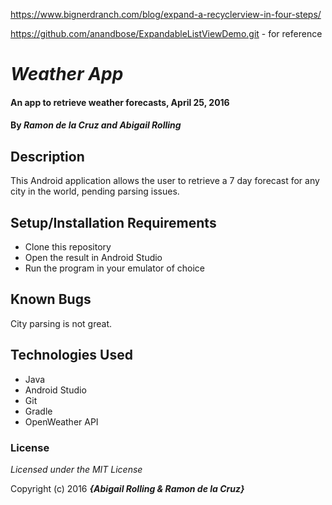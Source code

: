https://www.bignerdranch.com/blog/expand-a-recyclerview-in-four-steps/

https://github.com/anandbose/ExpandableListViewDemo.git - for reference


# _Weather App_

#### An app to retrieve weather forecasts, April 25, 2016

#### By _**Ramon de la Cruz and Abigail Rolling**_

## Description

This Android application allows the user to retrieve a 7 day forecast for any city in the world, pending parsing issues.

## Setup/Installation Requirements

* Clone this repository
* Open the result in Android Studio
* Run the program in your emulator of choice


## Known Bugs

City parsing is not great.

## Technologies Used

* Java
* Android Studio
* Git
* Gradle
* OpenWeather API

### License

*Licensed under the MIT License*

Copyright (c) 2016 **_{Abigail Rolling & Ramon de la Cruz}_**
